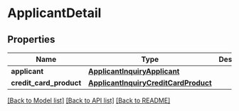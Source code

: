 # ApplicantDetail

## Properties
Name | Type | Description | Notes
------------ | ------------- | ------------- | -------------
**applicant** | [**ApplicantInquiryApplicant**](ApplicantInquiryApplicant.md) |  | 
**credit_card_product** | [**ApplicantInquiryCreditCardProduct**](ApplicantInquiryCreditCardProduct.md) |  | [optional] 

[[Back to Model list]](../README.md#documentation-for-models) [[Back to API list]](../README.md#documentation-for-api-endpoints) [[Back to README]](../README.md)

